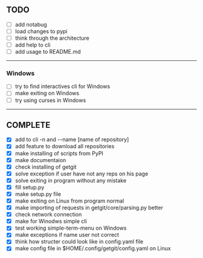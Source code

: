## TODO
- [ ] add notabug
- [ ] load changes to pypi
- [ ] think through the architecture
- [ ] add help to cli
- [ ] add usage to README.md 
-----------------------------------------------
### Windows
- [ ] try to find interactives cli for Windows
- [ ] make exiting on Windows
- [ ] try using curses in Windows
-----------------------------------------------


## COMPLETE
- [x] add to cli -n and --name [name of repository]
- [x] add feature to download all repositories
- [x] make installing of scripts from PyPI
- [x] make documentaion
- [x] check installing of getgit
- [x] solve exception if user have not any reps on his page
- [x] solve exiting in program without any mistake
- [x] fill setup.py
- [x] make setup.py file
- [x] make exiting on Linux from program normal
- [x] make importing of requests in getgit/core/parsing.py better
- [x] check network connection
- [x] make for Winodws simple cli
- [x] test working simple-term-menu on Windows
- [x] make exceptions if name user not correct
- [x] think how structer could look like in config.yaml file
- [x] make config file in $HOME/.config/getgit/config.yaml on Linux

